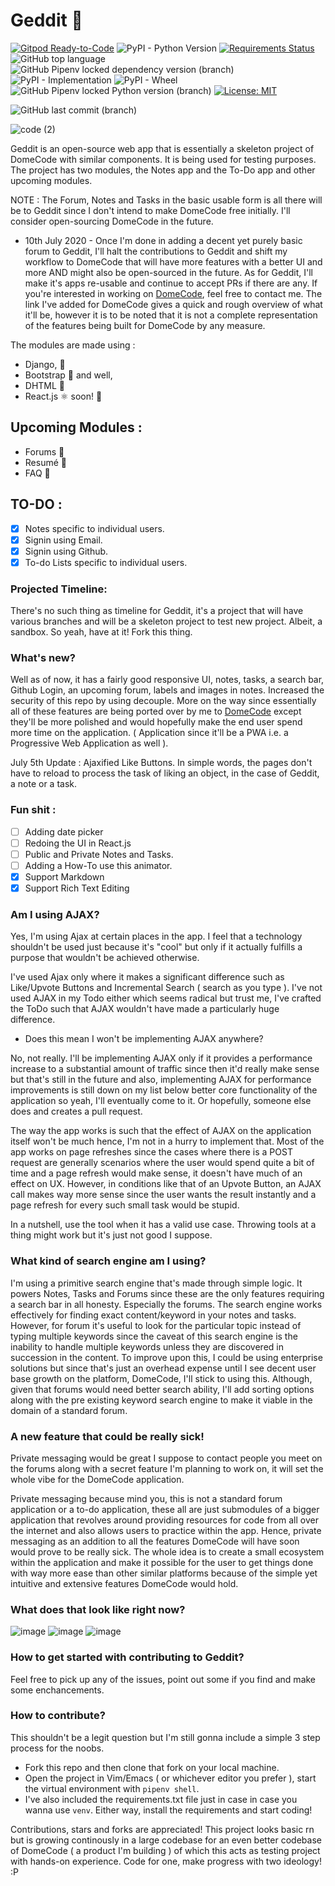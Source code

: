 # Geddit 🦄

[![Gitpod Ready-to-Code](https://img.shields.io/badge/Gitpod-Ready--to--Code-blue?logo=gitpod)](https://gitpod.io/#https://github.com/arthtyagi/geddit) 
![PyPI - Python Version](https://img.shields.io/pypi/pyversions/django?style=flat-square)
[![Requirements Status](https://requires.io/github/arthtyagi/geddit/requirements.svg?branch=master)](https://requires.io/github/arthtyagi/geddit/requirements/?branch=master)
![GitHub top language](https://img.shields.io/github/languages/top/arthtyagi/geddit)
![GitHub Pipenv locked dependency version (branch)](https://img.shields.io/github/pipenv/locked/dependency-version/arthtyagi/geddit/django/master)
![PyPI - Implementation](https://img.shields.io/pypi/implementation/django?color=green)
![PyPI - Wheel](https://img.shields.io/pypi/wheel/django)
![GitHub Pipenv locked Python version (branch)](https://img.shields.io/github/pipenv/locked/python-version/arthtyagi/geddit/master?color=black&style=flat-square)
[![License: MIT](https://img.shields.io/badge/License-MIT-yellow.svg)](https://opensource.org/licenses/MIT)

![GitHub last commit (branch)](https://img.shields.io/github/last-commit/arthtyagi/geddit/master?style=for-the-badge)


![code (2)](https://user-images.githubusercontent.com/41021374/86322013-c1ee0680-bc57-11ea-8152-ca67856d9df4.png)

Geddit is an open-source web app that is essentially a skeleton project of DomeCode with similar components. It is being used for testing purposes.
The project has two modules, the Notes app and the To-Do app and other upcoming modules.

NOTE : The Forum, Notes and Tasks in the basic usable form is all there will be to Geddit since I don't intend to make DomeCode free initially. I'll consider open-sourcing DomeCode in the future. 

- 10th July 2020 - Once I'm done in adding a decent yet purely basic forum to Geddit, I'll halt the contributions to Geddit and shift my workflow to DomeCode that will have more features with a better UI and more AND might also be open-sourced in the future. As for Geddit, I'll make it's apps re-usable and continue to accept PRs if there are any. If you're interested in working on [DomeCode](https://arthtyagi.me/domecode), feel free to contact me. The link I've added for DomeCode gives a quick and rough overview of what it'll be, however it is to be noted that it is not a complete representation of the features being built for DomeCode by any measure. 

The modules are made using :
- Django, 🐍
- Bootstrap 🎃 and well, 
- DHTML 👀
- React.js ⚛️ soon! 🍻

## Upcoming Modules :

- Forums :page_with_curl:
- Resumé 💼
- FAQ 🙋

## TO-DO :

- [X] Notes specific to individual users.
- [X] Signin using Email. 
- [X] Signin using Github.
- [X] To-do Lists specific to individual users.

### Projected Timeline:

There's no such thing as timeline for Geddit, it's a project that will have various branches and will be a skeleton project to test new project. Albeit, a sandbox. So yeah, have at it! Fork this thing.

### What's new?

Well as of now, it has a fairly good responsive UI, notes, tasks, a search bar, Github Login, an upcoming forum, labels and images in notes. Increased the security of this repo by using decouple. More on the way since essentially all of these features are being ported over by me to [DomeCode](https://arthtyagi.me/domecode) except they'll be more polished and would hopefully make the end user spend more time on the application. ( Application since it'll be a PWA i.e. a Progressive Web Application as well ).

July 5th Update : Ajaxified Like Buttons. In simple words, the pages don't have to reload to process the task of liking an object, in the case of Geddit, a note or a task.

### Fun shit :

 - [ ] Adding date picker
 - [ ] Redoing the UI in React.js
 - [ ] Public and Private Notes and Tasks.
 - [ ] Adding a How-To use this animator.
 - [X] Support Markdown
 - [X] Support Rich Text Editing

### Am I using AJAX?

Yes, I'm using Ajax at certain places in the app. I feel that a technology shouldn't be used just because it's "cool" but only if it actually fulfills a purpose that wouldn't be achieved otherwise.

I've used Ajax only where it makes a significant difference such as Like/Upvote Buttons and Incremental Search ( search as you type ). I've not used AJAX in my Todo either which seems radical but trust me, I've crafted the ToDo such that AJAX wouldn't have made a particularly huge difference.

- Does this mean I won't be implementing AJAX anywhere? 

No, not really. I'll be implementing AJAX only if it provides a performance increase to a substantial amount of traffic since then it'd really make sense but that's still in the future and also, implementing AJAX for performance improvements is still down on my list below better core functionality of the application so yeah, I'll eventually come to it. Or hopefully, someone else does and creates a pull request.

The way the app works is such that the effect of AJAX on the application itself won't be much hence, I'm not in a hurry to implement that. Most of the app works on page refreshes since the cases where there is a POST request are generally scenarios where the user would spend quite a bit of time and a page refresh would make sense, it doesn't have much of an effect on UX. However, in conditions like that of an Upvote Button, an AJAX call makes way more sense since the user wants the result instantly and a page refresh for every such small task would be stupid.

In a nutshell, use the tool when it has a valid use case. Throwing tools at a thing might work but it's just not good I suppose.

### What kind of search engine am I using?

I'm using a primitive search engine that's made through simple logic. It powers Notes, Tasks and Forums since these are the only features requiring a search bar in all honesty. Especially the forums. The search engine works effectively for finding exact content/keyword in your notes and tasks. However, for forum it's useful to look for the particular topic instead of typing multiple keywords since the caveat of this search engine is the inability to handle multiple keywords unless they are discovered in succession in the content. To improve upon this, I could be using enterprise solutions but since that's just an overhead expense until I see decent user base growth on the platform, DomeCode, I'll stick to using this. Although, given that forums would need better search ability, I'll add sorting options along with the pre existing keyword search engine to make it viable in the domain of a standard forum. 

### A new feature that could be really sick!

Private messaging would be great I suppose to contact people you meet on the forums along with a secret feature I'm planning to work on, it will set the whole vibe for the DomeCode application.

Private messaging because mind you, this is not a standard forum application or a to-do application, these all are just submodules of a bigger application that revolves around providing resources for code from all over the internet and also allows users to practice within the app. Hence, private messaging as an addition to all the features DomeCode will have soon would prove to be really sick. The whole idea is to create a small ecosystem within the application and make it possible for the user to get things done with way more ease than other similar platforms because of the simple yet intuitive and extensive features DomeCode would hold.

### What does that look like right now?

![image](https://cdn.discordapp.com/attachments/593123274465083393/727562175010570350/unknown.png)
![image](https://cdn.discordapp.com/attachments/593123274465083393/727562377007988836/unknown.png)
![image](https://cdn.discordapp.com/attachments/593123274465083393/727562337946435715/unknown.png)

### How to get started with contributing to Geddit? 

Feel free to pick up any of the issues, point out some if you find and make some enchancements.

###  How to contribute? 

This shouldn't be a legit question but I'm still gonna include a simple 3 step process for the noobs.

- Fork this repo and then clone that fork on your local machine.
- Open the project in Vim/Emacs ( or whichever editor you prefer ), start the virtual environment with `pipenv shell`.
- I've also included the requirements.txt file just in case in case you wanna use `venv`. Either way, install the requirements and start coding!

Contributions, stars and forks are appreciated! This project looks basic rn but is growing continously in a large codebase for an even better codebase of DomeCode ( a product I'm building ) of which this acts as testing project with hands-on experience. Code for one, make progress with two ideology! :P 
